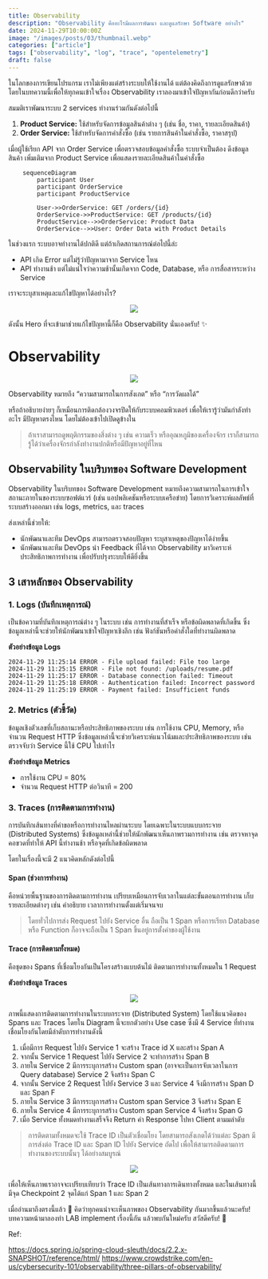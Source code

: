 ```yaml
---
title: Observability
description: "Observability คืออะไรมีผลการพัฒนา และดูแลรักษา Software อย่างไร"
date: 2024-11-29T10:00:00Z
image: "/images/posts/03/thumbnail.webp"
categories: ["article"]
tags: ["observability", "log", "trace", "opentelemetry"]
draft: false
---
```


ในโลกของการเขียนโปรแกรม เราไม่เพียงแต่สร้างระบบให้ใช้งานได้ แต่ต้องคิดถึงการดูแลรักษาด้วยโดยในบทความนี้เพื่อให้ทุกคนเข้าใจเรื่อง Observability เราลองมาเข้าใจปัญหากันก่อนดีกว่าครับ

สมมติเราพัฒนาระบบ 2 services ทำงานร่วมกันดังต่อไปนี้

1. **Product Service:** ใช้สำหรับจัดการข้อมูลสินค้าต่าง ๆ (เช่น ชื่อ, ราคา, รายละเอียดสินค้า)
2. **Order Service:** ใช้สำหรับจัดการคำสั่งซื้อ (เช่น รายการสินค้าในคำสั่งซื้อ, ราคาสรุป)

เมื่อผู้ใช้เรียก API จาก Order Service เพื่อตรวจสอบข้อมูลคำสั่งซื้อ ระบบจำเป็นต้อง ดึงข้อมูลสินค้า เพิ่มเติมจาก Product Service เพื่อแสดงรายละเอียดสินค้าในคำสั่งซื้อ

```mermaid
    sequenceDiagram
        participant User
        participant OrderService
        participant ProductService

        User->>OrderService: GET /orders/{id}
        OrderService->>ProductService: GET /products/{id}
        ProductService-->>OrderService: Product Data
        OrderService-->>User: Order Data with Product Details
```

ในช่วงแรก ระบบอาจทำงานได้ปกติดี แต่ถ้าเกิดสถานการณ์ต่อไปนี้ล่ะ

- API เกิด Error แต่ไม่รู้ว่าปัญหามาจาก Service ไหน
- API ทำงานช้า แต่ไม่แน่ใจว่าความช้านั้นเกิดจาก Code, Database, หรือ การสื่อสารระหว่าง Service

เราจะระบุสาเหตุและแก้ไขปัญหาได้อย่างไร?

<p align="center">
  <img src="/images/posts/03/blame.webp" />
</p>

ดังนั้น Hero ที่จะเข้ามาช่วยแก้ไขปัญหานี้ก็คือ Observability นั่นเองครับ! ✨

# Observability

<p align="center">
  <img src="/images/posts/03/dota-2-ward.webp" />
</p>

Observability หมายถึง “ความสามารถในการสังเกต” หรือ “การวัดผลได้”

หรือถ้าอธิบายง่ายๆ ก็เหมือนการติดกล้องวงจรปิดให้กับระบบคอมพิวเตอร์ เพื่อให้เรารู้ว่ามันกำลังทำอะไร มีปัญหาตรงไหน โดยไม่ต้องเข้าไปเปิดดูข้างใน

> ถ้าเราสามารถดูพฤติกรรมของสิ่งต่าง ๆ เช่น ความเร็ว หรืออุณหภูมิของเครื่องจักร เราก็สามารถรู้ได้ว่าเครื่องจักรกำลังทำงานปกติหรือมีปัญหาอยู่ที่ไหน

## Observability ในบริบทของ Software Development

Observability ในบริบทของ Software Development หมายถึงความสามารถในการเข้าใจสถานะภายในของระบบซอฟต์แวร์ (เช่น แอปพลิเคชันหรือระบบเครือข่าย) โดยการวิเคราะห์ผลลัพธ์ที่ระบบสร้างออกมา เช่น logs, metrics, และ traces

ส่งเหล่านี้ช่วยให้:

- นักพัฒนาและทีม DevOps สามารถตรวจสอบปัญหา ระบุสาเหตุของปัญหาได้ง่ายขึ้น
- นักพัฒนาและทีม DevOps นำ Feedback ที่ได้จาก Observability มาวิเคราะห์ประสิทธิภาพการทำงาน เพื่อปรับปรุงระบบให้ดียิ่งขึ้น

## 3 เสาหลักของ Observability

### 1. **Logs** (บันทึกเหตุการณ์)

เป็นข้อความที่บันทึกเหตุการณ์ต่าง ๆ ในระบบ เช่น การทำงานที่สำเร็จ หรือข้อผิดพลาดที่เกิดขึ้น ซึ่งข้อมูลเหล่านี้จะช่วยให้นักพัฒนาเข้าใจปัญหาเชิงลึก เช่น ฟังก์ชันหรือคำสั่งใดที่ทำงานผิดพลาด

**ตัวอย่างข้อมูล Logs**

```
2024-11-29 11:25:14 ERROR - File upload failed: File too large
2024-11-29 11:25:15 ERROR - File not found: /uploads/resume.pdf
2024-11-29 11:25:17 ERROR - Database connection failed: Timeout
2024-11-29 11:25:18 ERROR - Authentication failed: Incorrect password
2024-11-29 11:25:19 ERROR - Payment failed: Insufficient funds
```

### 2. **Metrics** (ตัวชี้วัด)

ข้อมูลเชิงตัวเลขที่เก็บสถานะหรือประสิทธิภาพของระบบ เช่น การใช้งาน CPU, Memory, หรือจำนวน Request HTTP ซึ่งข้อมูลเหล่านี้จะช่วยวิเคราะห์แนวโน้มและประสิทธิภาพของระบบ เช่น ตรวจจับว่า Service นี้ใช้ CPU ไปเท่าไร

**ตัวอย่างข้อมูล Metrics**

- การใช้งาน CPU = 80%
- จำนวน Request HTTP ต่อวินาที = 200

### 3. **Traces** (การติดตามการทำงาน)

การบันทึกเส้นทางที่คำขอหรือการทำงานไหลผ่านระบบ โดยเฉพาะในระบบแบบกระจาย (Distributed Systems)
ซึ่งข้อมูลเหล่านี้ช่วยให้นักพัฒนาเห็นภาพรวมการทำงาน เช่น ตรวจหาจุดคอขวดที่ทำให้ API นี้ทำงานช้า หรือจุดที่เกิดข้อผิดพลาด

โดยในเรื่องนี้จะมี 2 แนวคิดหลักดังต่อไปนี้

#### Span (ช่วงการทำงาน)

คือหน่วยพื้นฐานของการติดตามการทำงาน
เปรียบเหมือนการจับเวลาในแต่ละขั้นตอนการทำงาน
เก็บรายละเอียดต่างๆ เช่น คำอธิบาย เวลาการทำงานตั้งแต่เริ่มจนจบ

> โดยทั่วไปการส่ง Request ไปยัง Service อื่น ถือเป็น 1 Span หรือการเรียก Database หรือ Function ก็อาจจะถือเป็น 1 Span ขึ้นอยู่การตั้งค่าของผู้ใช้งาน

#### Trace (การติดตามทั้งหมด)

คือชุดของ Spans ที่เชื่อมโยงกันเป็นโครงสร้างแบบต้นไม้
ติดตามการทำงานทั้งหมดใน 1 Request

**ตัวอย่างข้อมูล Traces**

<p align="center">
  <img src="/images/posts/03/traces-explain.webp" />
</p>

ภาพนี้แสดงการติดตามการทำงานในระบบกระจาย (Distributed System) โดยใช้แนวคิดของ Spans และ Traces โดยใน Diagram นี้จะยกตัวอย่าง Use case ซึ่งมี 4 Service ที่ทำงานเชื่อมโยงกันโดยมีลำดับการทำงานดังนี้

1. เมื่อมีการ Request ไปยัง Service 1 จะสร้าง Trace id X และสร้าง Span A
2. จากนั้น Service 1 Request ไปยัง Service 2 จะทำการสร้าง Span B
3. ภายใน Service 2 มีการระบุการสร้าง Custom span (อาจจะเป็นการจับเวลาในการ Query database) Service 2 จึงสร้าง Span C
4. จากนั้น Service 2 Request ไปยัง Service 3 และ Service 4 จึงมีการสร้าง Span D และ Span F
5. ภายใน Service 3 มีการระบุการสร้าง Custom span Service 3 จึงสร้าง Span E
6. ภายใน Service 4 มีการระบุการสร้าง Custom span Service 4 จึงสร้าง Span G
7. เมื่อ Service ทั้งหมดทำงานเสร็จจึง Return ค่า Response ไปหา Client ตามมลำดับ

> การติดตามทั้งหมดจะใช้ Trace ID เป็นตัวเชื่อมโยง โดยสามารถสังเกตได้ว่าแต่ละ Span มีการส่งต่อ Trace ID และ Span ID ไปยัง Service ถัดไป เพื่อให้สามารถติดตามการทำงานของระบบนั้นๆ ได้อย่างสมบูรณ์

<p align="center">
  <img src="/images/posts/03/traces-example.webp" />
</p>

เพื่อให้เห็นภาพเราอาจจะเปรียบเทียบว่า Trace ID เป็นเส้นทางการเดินทางทั้งหมด และในเส้นทางนี้มีจุด Checkpoint 2 จุดได้แก่ Span 1 และ Span 2

เมื่ออ่านมาถึงตรงนี้แล้ว 🎉 คิดว่าทุกคนน่าจะเห็นภาพของ Observability กันมากขึ้นแล้วนะครับ! บทความหน้ามาลองทำ LAB implement เรื่องนี้กัน แล้วพบกันใหม่ครับ สวัสดีครับ! 🙌

Ref:

https://docs.spring.io/spring-cloud-sleuth/docs/2.2.x-SNAPSHOT/reference/html/
https://www.crowdstrike.com/en-us/cybersecurity-101/observability/three-pillars-of-observability/
